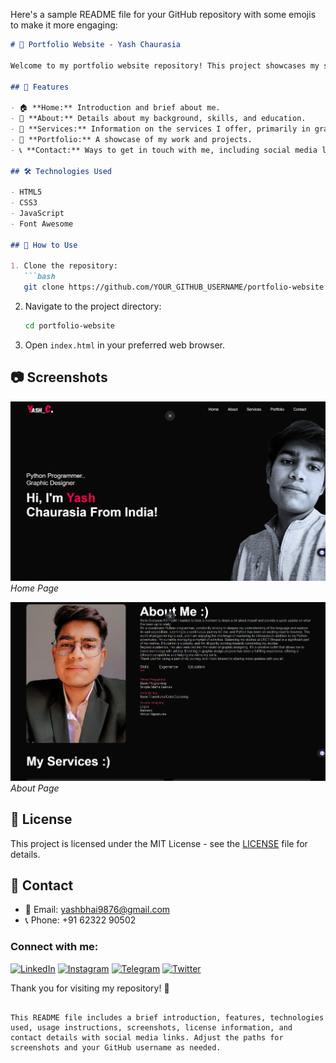 Here's a sample README file for your GitHub repository with some emojis to make it more engaging:

```markdown
# 📂 Portfolio Website - Yash Chaurasia

Welcome to my portfolio website repository! This project showcases my skills as a Python programmer and graphic designer. Feel free to explore the code and provide feedback.

## 🚀 Features

- 🏠 **Home:** Introduction and brief about me.
- 📖 **About:** Details about my background, skills, and education.
- 💼 **Services:** Information on the services I offer, primarily in graphic designing.
- 🎨 **Portfolio:** A showcase of my work and projects.
- 📞 **Contact:** Ways to get in touch with me, including social media links and a contact form.

## 🛠️ Technologies Used

- HTML5
- CSS3
- JavaScript
- Font Awesome

## 🌟 How to Use

1. Clone the repository:
   ```bash
   git clone https://github.com/YOUR_GITHUB_USERNAME/portfolio-website.git
   ```
2. Navigate to the project directory:
   ```bash
   cd portfolio-website
   ```
3. Open `index.html` in your preferred web browser.

## 📷 Screenshots

![Home Page](images/homepage.png)
*Home Page*

![About Page](images/about.png)
*About Page*

## 📝 License

This project is licensed under the MIT License - see the [LICENSE](LICENSE) file for details.

## 🤝 Contact

- 📧 Email: yashbhai9876@gmail.com
- 📞 Phone: +91 62322 90502

### Connect with me:

[![LinkedIn](https://img.shields.io/badge/LinkedIn-Yash%20Chaurasia-blue)](https://www.linkedin.com/in/yash-chaurasia-9219a3277/)
[![Instagram](https://img.shields.io/badge/Instagram-master__yash._.01-purple)](https://www.instagram.com/master_yash._.01/?hl=en)
[![Telegram](https://img.shields.io/badge/Telegram-Natsu__0__0-blue)](https://t.me/Natsu_0_0)
[![Twitter](https://img.shields.io/badge/Twitter-master__yash__01-blue)](https://twitter.com/master_yash_01)

Thank you for visiting my repository! 🙌
```

This README file includes a brief introduction, features, technologies used, usage instructions, screenshots, license information, and contact details with social media links. Adjust the paths for screenshots and your GitHub username as needed.
